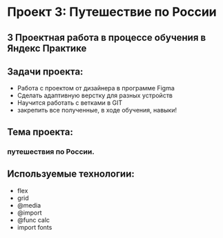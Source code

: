 # Проект 3: Путешествие по России

## 3 Проектная работа в процессе обучения в Яндекс Практике

## Задачи проекта:

* Работа с проектом от дизайнера в программе Figma
* Сделать адаптивную верстку для разных устройств
* Научится работать с ветками в GIT
* закрепить все полученные, в ходе обучения, навыки!

## Тема проекта:
### путешествия по России.

## Используемые технологии:
* flex
* grid
* @media
* @import
* @func calc
* import fonts
